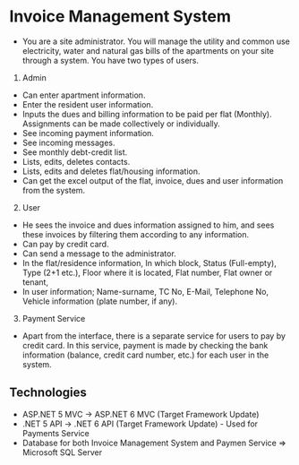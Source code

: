# Invoice Management System
- You are a site administrator. You will manage the utility and common use electricity, water and natural gas bills of the apartments on your site through a system. You have two types of users.

1. Admin
- Can enter apartment information.
- Enter the resident user information.
- Inputs the dues and billing information to be paid per flat (Monthly). Assignments can be made collectively or individually.
- See incoming payment information.
- See incoming messages.
- See monthly debt-credit list.
- Lists, edits, deletes contacts.
- Lists, edits and deletes flat/housing information.
- Can get the excel output of the flat, invoice, dues and user information from the system.

2. User
- He sees the invoice and dues information assigned to him, and sees these invoices by filtering them according to any information.
- Can pay by credit card.
- Can send a message to the administrator.
- In the flat/residence information, In which block, Status (Full-empty), Type (2+1 etc.), Floor where it is located, Flat number, Flat owner or tenant,
- In user information; Name-surname, TC No, E-Mail, Telephone No, Vehicle information (plate number, if any).

3. Payment Service
- Apart from the interface, there is a separate service for users to pay by credit card. In this service, payment is made by checking the bank information (balance, credit card number, etc.) for each user in the system.

## Technologies
- ASP.NET 5 MVC -> ASP.NET 6 MVC (Target Framework Update)
- .NET 5 API -> .NET 6 API (Target Framework Update) - Used for Payments Service
- Database for both Invoice Management System and Paymen Service => Microsoft SQL Server
